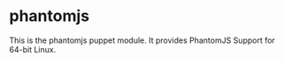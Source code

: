 # phantomjs #

This is the phantomjs puppet module. It provides PhantomJS Support for 64-bit Linux.
